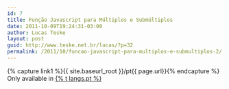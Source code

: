 ```yaml
---
id: 7
title: Função Javascript para Múltiplos e Submúltiplos
date: 2011-10-09T19:24:31-03:00
author: Lucas Teske
layout: post
guid: http://www.teske.net.br/lucas/?p=32
permalink: /2011/10/funcao-javascript-para-multiplos-e-submultiplos-2/
---
```


{% capture link1 %}{{ site.baseurl_root }}/pt{{ page.url}}{% endcapture %}
Only available in <a href="{{ link1 }}" >{% t langs.pt %}</a>
